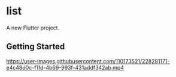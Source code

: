 # list

A new Flutter project.

## Getting Started

https://user-images.githubusercontent.com/110173521/228281171-e4c48d0c-f1fd-4b69-993f-431addf342ab.mp4
